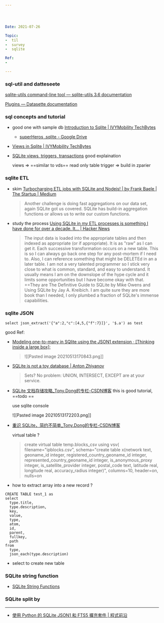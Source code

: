 ```yaml
---




Date: 2021-07-26

Topic:
-  til
-  survey
-  sqlite

Ref:
-

---
```







### sql-util and datteseete

[sqlite-utils command-line tool — sqlite-utils 3.6 documentation](https://sqlite-utils.datasette.io/en/stable/cli.html#running-queries-and-returning-json)

[Plugins — Datasette documentation](https://docs.datasette.io/en/latest/plugins.html)

### sql concepts and tutorial

* good one with sample db [Introduction to Sqlite | IVYMobility TechBytes](https://medium.com/ivymobility-developers/mastering-in-sqlite-introduction-50fabfe59415)
	* [superHeros .sqlite - Google Drive](https://drive.google.com/file/d/13t9LB22KLYpDW-XVoz1NDAGrVOlXRRUN/view)
* [Views in Sqlite | IVYMobility TechBytes](https://medium.com/ivymobility-developers/mastering-in-sqlite-view-c19cee8c3394)

* [SQLite views, triggers, transactions](https://zetcode.com/db/sqlite/viewstriggerstransactions/)
	good explaination
	
	views => ==similar to vds== read only table
	trigger => build in zparier
	
	
### sqlite ETL

* skim [Turbocharging ETL jobs with SQLite and Nodejs! | by Frank Baele | The Startup | Medium](https://medium.com/swlh/turbocharging-etl-jobs-with-sqlite-and-nodejs-ae66b049083)

	> Another challenge is doing fast aggregations on our data set, again SQLite got us covered. SQLite has build-in aggregation functions or allows us to write our custom functions.


* study the process [Using SQLite in my ETL processes is something I have done for over a decade. It... | Hacker News](https://news.ycombinator.com/item?id=22153447)

	> The input data is loaded into the appropriate tables and then indexed as appropriate (or if appropriate). It is as "raw" as I can get it.
		Each successive transformation occurs on a new table. This is so I can always go back one step for any post-mortem if I need to. Also, I can reference something that might be DELETEd in an a later table.
	> I am not a very talented programmer so I stick very close to what is common, standard, and easy to understand. It usually means I am on the downslope of the hype cycle and it limits some opportunities but I have become okay with that.
	> ==They are The Definitive Guide to SQLite by Mike Owens and Using SQLite by Jay A. Kreibich. I am quite sure they are more book than I needed, I only plumbed a fraction of SQLite's immense capabilities.

### sqlite JSON


```
select json_extract('{"a":2,"c":[4,5,{"f":7}]}', '$.a') as test

```

good Ref: 


* [Modeling one-to-many in SQlite using the JSON1 extension · [Thinking inside a large box];](http://blog.benjamin-encz.de/post/sqlite-one-to-many-json1-extension/)
	
	> ![[Pasted image 20210513170843.png]]	
	

* [SQLite is not a toy database | Anton Zhiyanov](https://antonz.org/sqlite-is-not-a-toy-database/)
	> Sets? No problem: UNION, INTERSECT, EXCEPT are at your service.


	

* [SQLite 文档存储攻略_Tony.Dong的专栏-CSDN博客](https://blog.csdn.net/horses/article/details/110274164)
	this is good tutorial, ==todo ==
	
	use sqlite console
	
	![[Pasted image 20210513172203.png]]

* [重识 SQLite，简约不简单_Tony.Dong的专栏-CSDN博客](https://tonydong.blog.csdn.net/article/details/116255214#comments_16363749)

	virtual table ?
	
	> create virtual table temp.blocks_csv using vsv(
    filename="ipblocks.csv",
    schema="create table x(network text, geoname_id integer, registered_country_geoname_id integer, represented_country_geoname_id integer, is_anonymous_proxy integer, is_satellite_provider integer, postal_code text, latitude real, longitude real, accuracy_radius integer)",
    columns=10,
    header=on,
    nulls=on


* how to extract array into a new record ?

```
CREATE TABLE test_1 as 
select
  type.title,
  type.description,
  key,
  value,
  type,
  atom,
  id,
  parent,
  fullkey,
  path
from
  type,
  json_each(type.description)

```

* select to create new table

### SQLite string function

* [SQLite String Functions](https://www.sqlitetutorial.net/sqlite-string-functions/)


### SQLite split by

--- 

* [使用 Python 的 SQLite JSON1 和 FTS5 擴充套件 | 程式前沿](https://codertw.com/ios/19751/)




